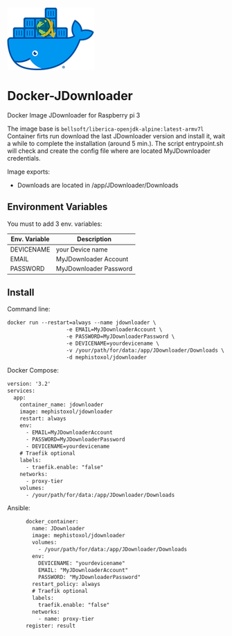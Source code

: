 ![Docker-JDownloader](https://raw.githubusercontent.com/MephistoXoL/Docker-JDownloader/master/Docker-JDownloader.png)

# Docker-JDownloader
Docker Image JDownloader for Raspberry pi 3

The image base is ```bellsoft/liberica-openjdk-alpine:latest-armv7l```
Container firts run download the last JDownloader version and install it, wait a while to complete the installation (around 5 min.).
The script entrypoint.sh will check and create the config file where are located MyJDownloader credentials.

Image exports:
- Downloads are located in /app/JDownloader/Downloads

## Environment Variables
You must to add 3 env. variables:

| Env. Variable | Description |
| --- | --- |
| DEVICENAME | your Device name |
| EMAIL | MyJDownloader Account |
| PASSWORD | MyJDownloader Password |

## Install
Command line:
```
docker run --restart=always --name jdownloader \ 
                   -e EMAIL=MyJDownloaderAccount \ 
                   -e PASSWORD=MyJDownloaderPassword \ 
                   -e DEVICENAME=yourdevicename \ 
                   -v /your/path/for/data:/app/JDownloader/Downloads \ 
                   -d mephistoxol/jdownloader
```

Docker Compose:
```
version: '3.2'
services:
  app:
    container_name: jdownloader
    image: mephistoxol/jdownloader
    restart: always
    env:
      - EMAIL=MyJDownloaderAccount
      - PASSWORD=MyJDownloaderPassword
      - DEVICENAME=yourdevicename
    # Traefik optional
    labels:
      - traefik.enable: "false"
    networks:      
      - proxy-tier
    volumes:
      - /your/path/for/data:/app/JDownloader/Downloads
```

Ansible:
```
      docker_container:
        name: JDownloader
        image: mephistoxol/jdownloader
        volumes:
          - /your/path/for/data:/app/JDownloader/Downloads
        env:
          DEVICENAME: "yourdevicename"
          EMAIL: "MyJDownloaderAccount"
          PASSWORD: "MyJDownloaderPassword"
        restart_policy: always
        # Traefik optional
        labels:
          traefik.enable: "false"
        networks:
          - name: proxy-tier
      register: result

```
